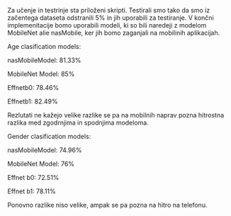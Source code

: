 Za učenje in testrinje sta priloženi skripti. Testirali smo tako da smo iz začentega dataseta odstranili 5% in jih uporabili za testiranje. V končni implemenitacije bomo uporabili modeli, ki so bili naredeji z modelom MobileNet alie nasMobile, ker jih bomo zaganjali na mobilinih aplikacijah.

Age clasification models:

nasMobileModel: 81.33%

MobileNet Model: 85%

Effnetb0: 78.46%

Effnetb1: 82.49%

Rezlutati ne kažejo velike razlike se pa na mobilnih naprav pozna hitrostna razlika med zgodrnjima in spodnjima modeloma.

Gender clasification models:

nasMobileModel: 74.96%

MobileNet Model: 76%

Effnet b0: 72.51%

Effnet b1: 78.11%

Ponovno razlike niso velike, ampak se pa pozna na hitro na telefonu.
